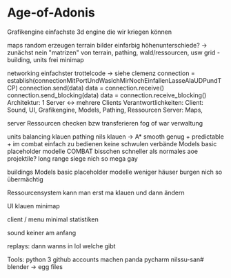 # Age-of-Adonis

Grafikengine
    einfachste 3d engine die wir kriegen können
    
maps
    random erzeugen
    terrain bilder einfarbig
    höhenunterschiede? -> zunächst nein
    "matrizen" von terrain, pathing, wald/ressourcen, usw
    grid - building, units frei
    minimap
    
networking
    einfachster trottelcode -> siehe clemenz
    connection = establish(connectionMitPortUndWasIchMirNochEinfallenLasseAlaUDPundTCP)
    connection.send(data)
    data = connection.receive()
    connection.send_blocking(data)
    data = connection.receive_blocking()
    Architektur:
    1 Server <-> mehrere Clients
    Verantwortlichkeiten:
    Client: 
    Sound, UI, Grafikengine, Models, Pathing, Ressourcen
    Server:
    Maps,
    
server
    Ressourcen checken bzw transferieren
    fog of war verwaltung
    
    
units
    balancing klauen
    pathing
    nils klauen -> A*
    smooth genug + predictable + im combat einfach zu bedienen
    keine schwulen verbände
    Models
    basic placeholder modelle
    COMBAT
    bisschen schneller als normales aoe
    projektile?
    long range siege nich so mega gay
    
buildings
    Models
    basic placeholder modelle
    weniger häuser
    burgen nich so übermächtig
    
Ressourcensystem
    kann man erst ma klauen und dann ändern
    
UI
    klauen
    minimap
    
client / menu
    minimal
    statistiken
    
sound
    keiner am anfang
    
replays:
    dann wanns in lol welche gibt
    
Tools:
    python 3
    github accounts machen
    panda
    pycharm
    nilssu-san#
    blender -> egg files
